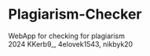 # Plagiarism-Checker
WebApp for checking for plagiarism <br/>
2024 KKerb9_, 4elovek1543, nikbyk20  
